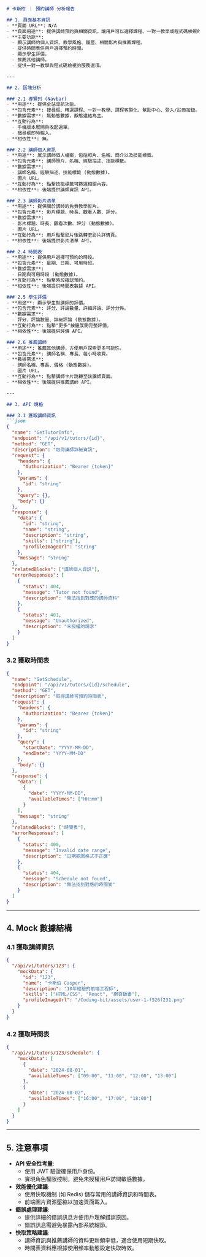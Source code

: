 ```markdown
# 卡斯柏 ｜ 預約講師 分析報告

## 1. 頁面基本資訊
- **頁面 URL**: N/A
- **頁面用途**: 提供講師預約與相關資訊，讓用戶可以選擇課程、一對一教學或程式碼檢視的服務。
- **主要功能**: 
  - 顯示講師的個人資訊、教學風格、履歷、相關影片與推薦課程。
  - 提供時間表供用戶選擇預約時間。
  - 顯示學生評價。
  - 推薦其他講師。
  - 提供一對一教學與程式碼檢視的服務選項。

---

## 2. 區塊分析

### 2.1 導覽列 (Navbar)
- **用途**: 提供全站導航功能。
- **包含元素**: 搜尋框、精選課程、一對一教學、課程客製化、幫助中心、登入/註冊按鈕。
- **數據需求**: 無動態數據，靜態連結為主。
- **互動行為**: 
  - 手機版本展開與收起選單。
  - 搜尋框即時輸入。
- **相依性**: 無。

### 2.2 講師個人資訊
- **用途**: 展示講師個人檔案，包括照片、名稱、簡介以及技能標籤。
- **包含元素**: 講師照片、名稱、經驗描述、技能標籤。
- **數據需求**: 
  - 講師名稱、經驗描述、技能標籤 (動態數據)。
  - 圖片 URL。
- **互動行為**: 點擊技能標籤可篩選相關內容。
- **相依性**: 後端提供講師資訊 API。

### 2.3 講師影片清單
- **用途**: 提供關於講師的免費教學影片。
- **包含元素**: 影片標題、時長、觀看人數、評分。
- **數據需求**: 
  - 影片標題、時長、觀看次數、評分 (動態數據)。
  - 圖片 URL。
- **互動行為**: 用戶點擊影片後跳轉至影片詳情頁。
- **相依性**: 後端提供影片清單 API。

### 2.4 時間表
- **用途**: 提供用戶選擇可預約的時段。
- **包含元素**: 星期、日期、可用時段。
- **數據需求**: 
  - 日期與可用時段 (動態數據)。
- **互動行為**: 點擊時段確認預約。
- **相依性**: 後端提供時間表數據 API。

### 2.5 學生評價
- **用途**: 顯示學生對講師的評價。
- **包含元素**: 評分、評論數量、詳細評論、評分分佈。
- **數據需求**: 
  - 評分、評論數量、詳細評論 (動態數據)。
- **互動行為**: 點擊"更多"按鈕展開完整評價。
- **相依性**: 後端提供評價 API。

### 2.6 推薦講師
- **用途**: 推薦其他講師，方便用戶探索更多可能性。
- **包含元素**: 講師名稱、專長、每小時收費。
- **數據需求**: 
  - 講師名稱、專長、價格 (動態數據)。
  - 圖片 URL。
- **互動行為**: 點擊講師卡片跳轉至該講師頁面。
- **相依性**: 後端提供推薦講師 API。

---

## 3. API 規格

### 3.1 獲取講師資訊
```json
{
  "name": "GetTutorInfo",
  "endpoint": "/api/v1/tutors/{id}",
  "method": "GET",
  "description": "取得講師詳細資訊",
  "request": {
    "headers": {
      "Authorization": "Bearer {token}"
    },
    "params": {
      "id": "string"
    },
    "query": {},
    "body": {}
  },
  "response": {
    "data": {
      "id": "string",
      "name": "string",
      "description": "string",
      "skills": ["string"],
      "profileImageUrl": "string"
    },
    "message": "string"
  },
  "relatedBlocks": ["講師個人資訊"],
  "errorResponses": [
    {
      "status": 404,
      "message": "Tutor not found",
      "description": "無法找到對應的講師資料"
    },
    {
      "status": 401,
      "message": "Unauthorized",
      "description": "未授權的請求"
    }
  ]
}
```

### 3.2 獲取時間表
```json
{
  "name": "GetSchedule",
  "endpoint": "/api/v1/tutors/{id}/schedule",
  "method": "GET",
  "description": "取得講師可預約時間表",
  "request": {
    "headers": {
      "Authorization": "Bearer {token}"
    },
    "params": {
      "id": "string"
    },
    "query": {
      "startDate": "YYYY-MM-DD",
      "endDate": "YYYY-MM-DD"
    },
    "body": {}
  },
  "response": {
    "data": [
      {
        "date": "YYYY-MM-DD",
        "availableTimes": ["HH:mm"]
      }
    ],
    "message": "string"
  },
  "relatedBlocks": ["時間表"],
  "errorResponses": [
    {
      "status": 400,
      "message": "Invalid date range",
      "description": "日期範圍格式不正確"
    },
    {
      "status": 404,
      "message": "Schedule not found",
      "description": "無法找到對應的時間表"
    }
  ]
}
```

---

## 4. Mock 數據結構
### 4.1 獲取講師資訊
```json
{
  "/api/v1/tutors/123": {
    "mockData": {
      "id": "123",
      "name": "卡斯伯 Casper",
      "description": "10年經驗的前端工程師",
      "skills": ["HTML/CSS", "React", "網頁動畫"],
      "profileImageUrl": "/Coding-bit/assets/user-1-f526f231.png"
    }
  }
}
```

### 4.2 獲取時間表
```json
{
  "/api/v1/tutors/123/schedule": {
    "mockData": [
      {
        "date": "2024-08-01",
        "availableTimes": ["09:00", "11:00", "12:00", "13:00"]
      },
      {
        "date": "2024-08-02",
        "availableTimes": ["16:00", "17:00", "18:00"]
      }
    ]
  }
}
```

---

## 5. 注意事項
- **API 安全性考量**: 
  - 使用 JWT 驗證確保用戶身份。
  - 實現角色權限控制，避免未授權用戶訪問敏感數據。
- **效能優化建議**: 
  - 使用快取機制 (如 Redis) 儲存常用的講師資訊和時間表。
  - 前端圖片資源壓縮以加速頁面載入。
- **錯誤處理建議**: 
  - 提供詳細的錯誤訊息方便用戶理解錯誤原因。
  - 錯誤訊息需避免暴露內部系統細節。
- **快取策略建議**: 
  - 講師資訊與推薦講師的資料更新頻率低，適合使用短期快取。
  - 時間表資料應根據使用頻率動態設定快取時效。
```